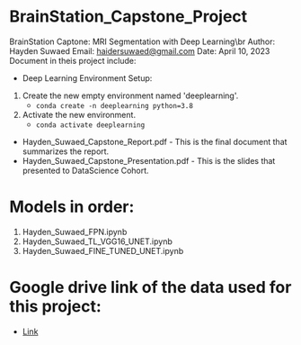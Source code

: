 # BrainStation_Capstone_Project

BrainStation Captone: MRI Segmentation with Deep Learning\br
Author: Hayden Suwaed
Email: haidersuwaed@gmail.com
Date: April 10, 2023
Document in theis project include:
* Deep Learning Environment Setup:
1. Create the new empty environment named 'deeplearning'.
    - `conda create -n deeplearning python=3.8`
2. Activate the new environment. 
    - `conda activate deeplearning`
* Hayden_Suwaed_Capstone_Report.pdf - This is the final document that summarizes the report.
* Hayden_Suwaed_Capstone_Presentation.pdf - This is the slides that presented to DataScience Cohort.

# Models in order:
1. Hayden_Suwaed_FPN.ipynb
2. Hayden_Suwaed_TL_VGG16_UNET.ipynb
3. Hayden_Suwaed_FINE_TUNED_UNET.ipynb

# Google drive link of the data used for this project:
* [Link](https://drive.google.com/drive/folders/1nAu70XoU7Wln8nY1OC7zhfr7n5f0rYlf)
      